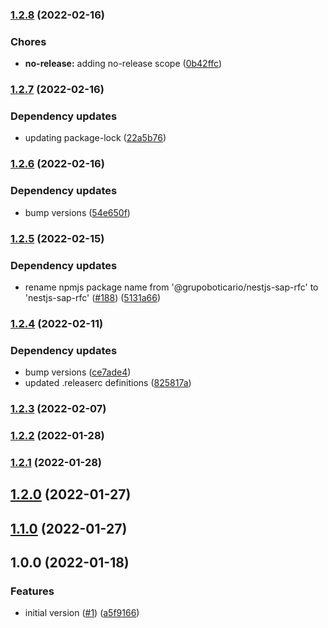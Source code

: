 ### [1.2.8](https://github.com/grupoboticario/nestjs-sap-rfc/compare/v1.2.7...v1.2.8) (2022-02-16)


### Chores

* **no-release:** adding no-release scope ([0b42ffc](https://github.com/grupoboticario/nestjs-sap-rfc/commit/0b42ffc8ef1b272ddb272caba1f8ce7a973161a5))

### [1.2.7](https://github.com/grupoboticario/nestjs-sap-rfc/compare/v1.2.6...v1.2.7) (2022-02-16)


### Dependency updates

* updating package-lock ([22a5b76](https://github.com/grupoboticario/nestjs-sap-rfc/commit/22a5b7698b53a97075de5441769bccf560ed5f50))

### [1.2.6](https://github.com/grupoboticario/nestjs-sap-rfc/compare/v1.2.5...v1.2.6) (2022-02-16)


### Dependency updates

* bump versions ([54e650f](https://github.com/grupoboticario/nestjs-sap-rfc/commit/54e650f82dca15894221e7de9a81f3d75c22e76c))

### [1.2.5](https://github.com/grupoboticario/nestjs-sap-rfc/compare/v1.2.4...v1.2.5) (2022-02-15)


### Dependency updates

* rename npmjs package name from '@grupoboticario/nestjs-sap-rfc' to 'nestjs-sap-rfc' ([#188](https://github.com/grupoboticario/nestjs-sap-rfc/issues/188)) ([5131a66](https://github.com/grupoboticario/nestjs-sap-rfc/commit/5131a66c00ac4961fcf6367e79a604435711a288))

### [1.2.4](https://github.com/grupoboticario/nestjs-sap-rfc/compare/v1.2.3...v1.2.4) (2022-02-11)


### Dependency updates

* bump versions ([ce7ade4](https://github.com/grupoboticario/nestjs-sap-rfc/commit/ce7ade42ba4291d460f63779602956982854ecb3))
* updated .releaserc definitions ([825817a](https://github.com/grupoboticario/nestjs-sap-rfc/commit/825817acf9a58afd35c3070733f556c078af36a1))

### [1.2.3](https://github.com/grupoboticario/nestjs-sap-rfc/compare/v1.2.2...v1.2.3) (2022-02-07)

### [1.2.2](https://github.com/grupoboticario/nestjs-sap-rfc/compare/v1.2.1...v1.2.2) (2022-01-28)

### [1.2.1](https://github.com/grupoboticario/nestjs-sap-rfc/compare/v1.2.0...v1.2.1) (2022-01-28)

## [1.2.0](https://github.com/grupoboticario/nestjs-sap-rfc/compare/v1.1.0...v1.2.0) (2022-01-27)

## [1.1.0](https://github.com/grupoboticario/nestjs-sap-rfc/compare/v1.0.0...v1.1.0) (2022-01-27)

## 1.0.0 (2022-01-18)


### Features

* initial version ([#1](https://github.com/grupoboticario/nestjs-sap-rfc/issues/1)) ([a5f9166](https://github.com/grupoboticario/nestjs-sap-rfc/commit/a5f916623d296812abb10b5220c6f93861c00afa))
